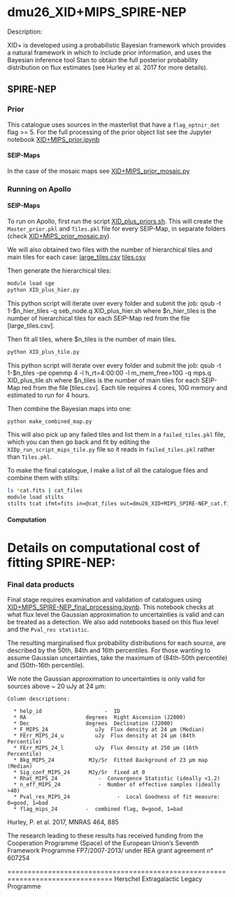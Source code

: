 # dmu26_XID+MIPS_SPIRE-NEP
Description:

  XID+ is developed using a probabilistic Bayesian framework which provides
  a natural framework in which to include prior information, and uses the
  Bayesian inference tool Stan to obtain the full posterior probability
  distribution on flux estimates (see Hurley et al. 2017 for more details).
 

## SPIRE-NEP

### Prior
  This catalogue uses sources in the masterlist that have a `flag_optnir_det` flag >= 5. For the full processing of the
   prior object list see the Jupyter notebook [XID+MIPS_prior.ipynb](./XID+MIPS_prior.ipynb) 
   
#### SEIP-Maps
In the case of the mosaic maps see [XID+MIPS_prior_mosaic.py](./XID+MIPS_prior_mosaic.py)


### Running on Apollo

#### SEIP-Maps
   
To run on Apollo, first run the script [XID_plus_priors.sh](./XID_plus_priors.sh). This will create the `Master_prior.pkl` and `Tiles.pkl` file for every SEIP-Map, in separate folders (check [XID+MIPS_prior_mosaic.py](./XID+MIPS_prior_mosaic.py)).

We will also obtained two files with the number of hierarchical tiles and main tiles for each case:
[large_tiles.csv](./data/large_tiles.csv) 
[tiles.csv](./data/tiles.csv) 

Then generate the hierarchical tiles:

```bash
module load sge
python XID_plus_hier.py 
```
This python script will iterate over every folder and submit the job:
qsub -t 1-$n_hier_tiles -q seb_node.q XID_plus_hier.sh
where $n_hier_tiles is the number of hierarchical tiles for each SEIP-Map red from the file [large_tiles.csv].

Then fit all tiles, where $n_tiles is the number of main tiles. 
```bash
python XID_plus_tile.py
```

This python script will iterate over every folder and submit the job:
qsub -t 1-$n_tiles -pe openmp 4 -l h_rt=4:00:00 -l m_mem_free=10G -q mps.q XID_plus_tile.sh
where $n_tiles is the number of main tiles for each SEIP-Map red from the file [tiles.csv]. Each tile requires 4 cores, 10G memory and estimated to run for 4 hours. 

Then combine the Bayesian maps into one:
 ```bash
 python make_combined_map.py
 ```
 This will also pick up any failed tiles and list them in a `failed_tiles.pkl` 
file, which you can then go back and fit by editing the `XIDp_run_script_mips_tile.py` file so it reads in
 `failed_tiles.pkl` rather than `Tiles.pkl`.
  
 To make the final catalogue, I make a list of all the catalogue files and combine them with stilts:
 ```bash
 ls *cat.fits | cat_files
module load stilts
stilts tcat ifmt=fits in=@cat_files out=dmu26_XID+MIPS_SPIRE-NEP_cat.fits
```
#### Computation 
# Details on computational cost of fitting SPIRE-NEP:
 
 
### Final data products

  Final stage requires examination and validation of catalogues using [XID+MIPS_SPIRE-NEP_final_processing.ipynb](XID+MIPS_SPIRE-NEP_final_processing.ipynb).
  This notebook checks at what flux level the Gaussian approximation to uncertainties is valid and can be treated as a detection. 
  We also add notebooks based on this flux level and the `Pval_res statistic`.

  The resulting marginalised flux probability distributions for each source, are
  described by the 50th, 84th and 16th percentiles. For those wanting to assume
  Gaussian uncertainties, take the maximum of (84th-50th percentile) and
  (50th-16th percentile).


  We note the Gaussian approximation to uncertainties is only valid for sources
  above ~ 20 uJy at 24 µm:

    
    Column descriptions:

      * help_id                    -  ID
      * RA                   degrees  Right Ascension (J2000)
      * Dec                  degrees  Declination (J2000)
      * F_MIPS_24               uJy  Flux density at 24 µm (Median)
      * FErr_MIPS_24_u          uJy  Flux density at 24 µm (84th Percentile)
      * FErr_MIPS_24_l          uJy  Flux density at 250 µm (16th Percentile)
      * Bkg_MIPS_24           MJy/Sr  Fitted Background of 23 µm map (Median)
      * Sig_conf_MIPS_24      MJy/Sr  fixed at 0
      * Rhat_MIPS_24             -  Convergence Statistic (ideally <1.2)
      * n_eff_MIPS_24            -  Number of effective samples (ideally >40)
      * Pval_res_MIPS_24               -  Local Goodness of fit measure: 0=good, 1=bad
      * flag_mips_24         -  combined flag, 0=good, 1=bad


Hurley, P.  et al. 2017, MNRAS 464, 885

The research leading to these results has received funding from the Cooperation
Programme (Space) of the European Union’s Seventh Framework Programme
FP7/2007-2013/ under REA grant agreement n° 607254

================================================================================
Herschel Extragalactic Legacy Programme